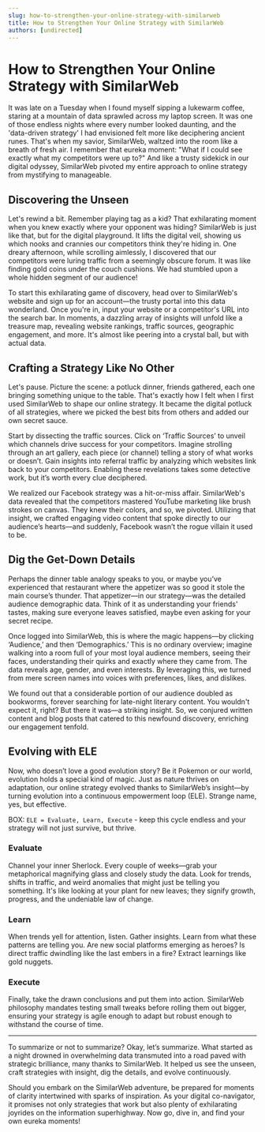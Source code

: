 ```yaml
---
slug: how-to-strengthen-your-online-strategy-with-similarweb
title: How to Strengthen Your Online Strategy with SimilarWeb
authors: [undirected]
---
```



# How to Strengthen Your Online Strategy with SimilarWeb

It was late on a Tuesday when I found myself sipping a lukewarm coffee, staring at a mountain of data sprawled across my laptop screen. It was one of those endless nights where every number looked daunting, and the 'data-driven strategy' I had envisioned felt more like deciphering ancient runes. That's when my savior, SimilarWeb, waltzed into the room like a breath of fresh air. I remember that eureka moment: "What if I could see exactly what my competitors were up to?" And like a trusty sidekick in our digital odyssey, SimilarWeb pivoted my entire approach to online strategy from mystifying to manageable.

## Discovering the Unseen

Let's rewind a bit. Remember playing tag as a kid? That exhilarating moment when you knew exactly where your opponent was hiding? SimilarWeb is just like that, but for the digital playground. It lifts the digital veil, showing us which nooks and crannies our competitors think they're hiding in. One dreary afternoon, while scrolling aimlessly, I discovered that our competitors were luring traffic from a seemingly obscure forum. It was like finding gold coins under the couch cushions. We had stumbled upon a whole hidden segment of our audience! 

To start this exhilarating game of discovery, head over to SimilarWeb's website and sign up for an account—the trusty portal into this data wonderland. Once you're in, input your website or a competitor's URL into the search bar. In moments, a dazzling array of insights will unfold like a treasure map, revealing website rankings, traffic sources, geographic engagement, and more. It's almost like peering into a crystal ball, but with actual data.

## Crafting a Strategy Like No Other

Let's pause. Picture the scene: a potluck dinner, friends gathered, each one bringing something unique to the table. That's exactly how I felt when I first used SimilarWeb to shape our online strategy. It became the digital potluck of all strategies, where we picked the best bits from others and added our own secret sauce.

Start by dissecting the traffic sources. Click on ‘Traffic Sources’ to unveil which channels drive success for your competitors. Imagine strolling through an art gallery, each piece (or channel) telling a story of what works or doesn’t. Gain insights into referral traffic by analyzing which websites link back to your competitors. Enabling these revelations takes some detective work, but it’s worth every clue deciphered.

We realized our Facebook strategy was a hit-or-miss affair. SimilarWeb's data revealed that the competitors mastered YouTube marketing like brush strokes on canvas. They knew their colors, and so, we pivoted. Utilizing that insight, we crafted engaging video content that spoke directly to our audience’s hearts—and suddenly, Facebook wasn’t the rogue villain it used to be.

## Dig the Get-Down Details

Perhaps the dinner table analogy speaks to you, or maybe you’ve experienced that restaurant where the appetizer was so good it stole the main course’s thunder. That appetizer—in our strategy—was the detailed audience demographic data. Think of it as understanding your friends' tastes, making sure everyone leaves satisfied, maybe even asking for your secret recipe.

Once logged into SimilarWeb, this is where the magic happens—by clicking ‘Audience,’ and then ‘Demographics.’ This is no ordinary overview; imagine walking into a room full of your most loyal audience members, seeing their faces, understanding their quirks and exactly where they came from. The data reveals age, gender, and even interests. By leveraging this, we turned from mere screen names into voices with preferences, likes, and dislikes.

We found out that a considerable portion of our audience doubled as bookworms, forever searching for late-night literary content. You wouldn't expect it, right? But there it was—a striking insight. So, we conjured written content and blog posts that catered to this newfound discovery, enriching our engagement tenfold.

## Evolving with ELE

Now, who doesn’t love a good evolution story? Be it Pokemon or our world, evolution holds a special kind of magic. Just as nature thrives on adaptation, our online strategy evolved thanks to SimilarWeb’s insight—by turning evolution into a continuous empowerment loop (ELE). Strange name, yes, but effective.

BOX: `ELE = Evaluate, Learn, Execute` - keep this cycle endless and your strategy will not just survive, but thrive.

### Evaluate

Channel your inner Sherlock. Every couple of weeks—grab your metaphorical magnifying glass and closely study the data. Look for trends, shifts in traffic, and weird anomalies that might just be telling you something. It's like looking at your plant for new leaves; they signify growth, progress, and the undeniable law of change.

### Learn

When trends yell for attention, listen. Gather insights. Learn from what these patterns are telling you. Are new social platforms emerging as heroes? Is direct traffic dwindling like the last embers in a fire? Extract learnings like gold nuggets.

### Execute

Finally, take the drawn conclusions and put them into action. SimilarWeb philosophy mandates testing small tweaks before rolling them out bigger, ensuring your strategy is agile enough to adapt but robust enough to withstand the course of time.

---

To summarize or not to summarize? Okay, let’s summarize. What started as a night drowned in overwhelming data transmuted into a road paved with strategic brilliance, many thanks to SimilarWeb. It helped us see the unseen, craft strategies with insight, dig the details, and evolve continuously. 

Should you embark on the SimilarWeb adventure, be prepared for moments of clarity intertwined with sparks of inspiration. As your digital co-navigator, it promises not only strategies that work but also plenty of exhilarating joyrides on the information superhighway. Now go, dive in, and find your own eureka moments!